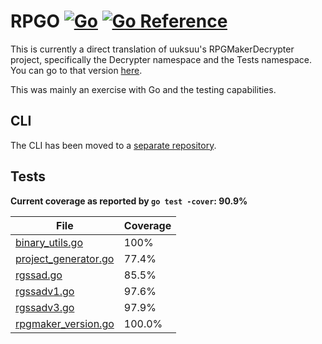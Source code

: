 # RPGO [![Go](https://github.com/xubiod/rpgo/actions/workflows/go.yml/badge.svg)](https://github.com/xubiod/rpgo/actions/workflows/go.yml) [![Go Reference](https://pkg.go.dev/badge/github.com/xubiod/rpgo.svg)](https://pkg.go.dev/github.com/xubiod/rpgo)

This is currently a direct translation of uuksuu's RPGMakerDecrypter project,
specifically the Decrypter namespace and the Tests namespace. You can go to that
version [here](https://github.com/uuksu/RPGMakerDecrypter/).

This was mainly an exercise with Go and the testing capabilities.

## CLI

The CLI has been moved to a [separate repository](https://github.com/xubiod/rpgo-cli). 

## Tests

**Current coverage as reported by `go test -cover`: 90.9%**

|File|Coverage|
|-|-|
|[binary_utils.go](binary_utils.go)|100%|
|[project_generator.go](project_generator.go)|77.4%|
|[rgssad.go](rgssad.go)|85.5%|
|[rgssadv1.go](rgssadv1.go)|97.6%|
|[rgssadv3.go](rgssadv3.go)|97.9%|
|[rpgmaker_version.go](rpgmaker_version.go)|100.0%|
